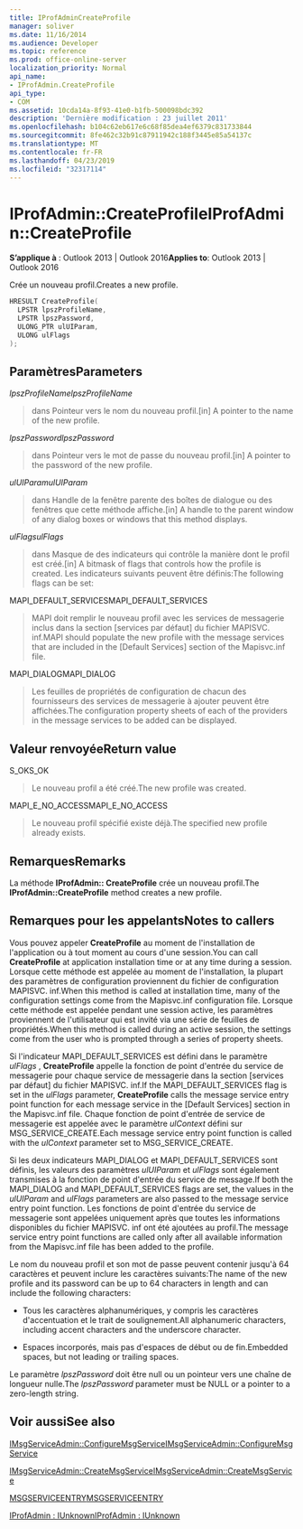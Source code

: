```yaml
---
title: IProfAdminCreateProfile
manager: soliver
ms.date: 11/16/2014
ms.audience: Developer
ms.topic: reference
ms.prod: office-online-server
localization_priority: Normal
api_name:
- IProfAdmin.CreateProfile
api_type:
- COM
ms.assetid: 10cda14a-8f93-41e0-b1fb-500098bdc392
description: 'Dernière modification : 23 juillet 2011'
ms.openlocfilehash: b104c62eb617e6c68f85dea4ef6379c831733844
ms.sourcegitcommit: 8fe462c32b91c87911942c188f3445e85a54137c
ms.translationtype: MT
ms.contentlocale: fr-FR
ms.lasthandoff: 04/23/2019
ms.locfileid: "32317114"
---
```

# <a name="iprofadmincreateprofile"></a><span data-ttu-id="04938-103">IProfAdmin::CreateProfile</span><span class="sxs-lookup"><span data-stu-id="04938-103">IProfAdmin::CreateProfile</span></span>

  
  
<span data-ttu-id="04938-104">**S’applique à** : Outlook 2013 | Outlook 2016</span><span class="sxs-lookup"><span data-stu-id="04938-104">**Applies to**: Outlook 2013 | Outlook 2016</span></span> 
  
<span data-ttu-id="04938-105">Crée un nouveau profil.</span><span class="sxs-lookup"><span data-stu-id="04938-105">Creates a new profile.</span></span>
  
```cpp
HRESULT CreateProfile(
  LPSTR lpszProfileName,
  LPSTR lpszPassword,
  ULONG_PTR ulUIParam,
  ULONG ulFlags
);
```

## <a name="parameters"></a><span data-ttu-id="04938-106">Paramètres</span><span class="sxs-lookup"><span data-stu-id="04938-106">Parameters</span></span>

 <span data-ttu-id="04938-107">_lpszProfileName_</span><span class="sxs-lookup"><span data-stu-id="04938-107">_lpszProfileName_</span></span>
  
> <span data-ttu-id="04938-108">dans Pointeur vers le nom du nouveau profil.</span><span class="sxs-lookup"><span data-stu-id="04938-108">[in] A pointer to the name of the new profile.</span></span>
    
 <span data-ttu-id="04938-109">_lpszPassword_</span><span class="sxs-lookup"><span data-stu-id="04938-109">_lpszPassword_</span></span>
  
> <span data-ttu-id="04938-110">dans Pointeur vers le mot de passe du nouveau profil.</span><span class="sxs-lookup"><span data-stu-id="04938-110">[in] A pointer to the password of the new profile.</span></span> 
    
 <span data-ttu-id="04938-111">_ulUIParam_</span><span class="sxs-lookup"><span data-stu-id="04938-111">_ulUIParam_</span></span>
  
> <span data-ttu-id="04938-112">dans Handle de la fenêtre parente des boîtes de dialogue ou des fenêtres que cette méthode affiche.</span><span class="sxs-lookup"><span data-stu-id="04938-112">[in] A handle to the parent window of any dialog boxes or windows that this method displays.</span></span>
    
 <span data-ttu-id="04938-113">_ulFlags_</span><span class="sxs-lookup"><span data-stu-id="04938-113">_ulFlags_</span></span>
  
> <span data-ttu-id="04938-114">dans Masque de des indicateurs qui contrôle la manière dont le profil est créé.</span><span class="sxs-lookup"><span data-stu-id="04938-114">[in] A bitmask of flags that controls how the profile is created.</span></span> <span data-ttu-id="04938-115">Les indicateurs suivants peuvent être définis:</span><span class="sxs-lookup"><span data-stu-id="04938-115">The following flags can be set:</span></span>
    
<span data-ttu-id="04938-116">MAPI_DEFAULT_SERVICES</span><span class="sxs-lookup"><span data-stu-id="04938-116">MAPI_DEFAULT_SERVICES</span></span> 
  
> <span data-ttu-id="04938-117">MAPI doit remplir le nouveau profil avec les services de messagerie inclus dans la section [services par défaut] du fichier MAPISVC. inf.</span><span class="sxs-lookup"><span data-stu-id="04938-117">MAPI should populate the new profile with the message services that are included in the [Default Services] section of the Mapisvc.inf file.</span></span>
    
<span data-ttu-id="04938-118">MAPI_DIALOG</span><span class="sxs-lookup"><span data-stu-id="04938-118">MAPI_DIALOG</span></span> 
  
> <span data-ttu-id="04938-119">Les feuilles de propriétés de configuration de chacun des fournisseurs des services de messagerie à ajouter peuvent être affichées.</span><span class="sxs-lookup"><span data-stu-id="04938-119">The configuration property sheets of each of the providers in the message services to be added can be displayed.</span></span> 
    
## <a name="return-value"></a><span data-ttu-id="04938-120">Valeur renvoyée</span><span class="sxs-lookup"><span data-stu-id="04938-120">Return value</span></span>

<span data-ttu-id="04938-121">S_OK</span><span class="sxs-lookup"><span data-stu-id="04938-121">S_OK</span></span> 
  
> <span data-ttu-id="04938-122">Le nouveau profil a été créé.</span><span class="sxs-lookup"><span data-stu-id="04938-122">The new profile was created.</span></span>
    
<span data-ttu-id="04938-123">MAPI_E_NO_ACCESS</span><span class="sxs-lookup"><span data-stu-id="04938-123">MAPI_E_NO_ACCESS</span></span> 
  
> <span data-ttu-id="04938-124">Le nouveau profil spécifié existe déjà.</span><span class="sxs-lookup"><span data-stu-id="04938-124">The specified new profile already exists.</span></span>
    
## <a name="remarks"></a><span data-ttu-id="04938-125">Remarques</span><span class="sxs-lookup"><span data-stu-id="04938-125">Remarks</span></span>

<span data-ttu-id="04938-126">La méthode **IProfAdmin:: CreateProfile** crée un nouveau profil.</span><span class="sxs-lookup"><span data-stu-id="04938-126">The **IProfAdmin::CreateProfile** method creates a new profile.</span></span> 
  
## <a name="notes-to-callers"></a><span data-ttu-id="04938-127">Remarques pour les appelants</span><span class="sxs-lookup"><span data-stu-id="04938-127">Notes to callers</span></span>

<span data-ttu-id="04938-128">Vous pouvez appeler **CreateProfile** au moment de l'installation de l'application ou à tout moment au cours d'une session.</span><span class="sxs-lookup"><span data-stu-id="04938-128">You can call **CreateProfile** at application installation time or at any time during a session.</span></span> <span data-ttu-id="04938-129">Lorsque cette méthode est appelée au moment de l'installation, la plupart des paramètres de configuration proviennent du fichier de configuration MAPISVC. inf.</span><span class="sxs-lookup"><span data-stu-id="04938-129">When this method is called at installation time, many of the configuration settings come from the Mapisvc.inf configuration file.</span></span> <span data-ttu-id="04938-130">Lorsque cette méthode est appelée pendant une session active, les paramètres proviennent de l'utilisateur qui est invité via une série de feuilles de propriétés.</span><span class="sxs-lookup"><span data-stu-id="04938-130">When this method is called during an active session, the settings come from the user who is prompted through a series of property sheets.</span></span> 
  
<span data-ttu-id="04938-131">Si l'indicateur MAPI_DEFAULT_SERVICES est défini dans le paramètre _ulFlags_ , **CreateProfile** appelle la fonction de point d'entrée du service de messagerie pour chaque service de messagerie dans la section [services par défaut] du fichier MAPISVC. inf.</span><span class="sxs-lookup"><span data-stu-id="04938-131">If the MAPI_DEFAULT_SERVICES flag is set in the  _ulFlags_ parameter, **CreateProfile** calls the message service entry point function for each message service in the [Default Services] section in the Mapisvc.inf file.</span></span> <span data-ttu-id="04938-132">Chaque fonction de point d'entrée de service de messagerie est appelée avec le paramètre _ulContext_ défini sur MSG_SERVICE_CREATE.</span><span class="sxs-lookup"><span data-stu-id="04938-132">Each message service entry point function is called with the  _ulContext_ parameter set to MSG_SERVICE_CREATE.</span></span> 
  
<span data-ttu-id="04938-133">Si les deux indicateurs MAPI_DIALOG et MAPI_DEFAULT_SERVICES sont définis, les valeurs des paramètres _ulUIParam_ et _ulFlags_ sont également transmises à la fonction de point d'entrée du service de message.</span><span class="sxs-lookup"><span data-stu-id="04938-133">If both the MAPI_DIALOG and MAPI_DEFAULT_SERVICES flags are set, the values in the  _ulUIParam_ and  _ulFlags_ parameters are also passed to the message service entry point function.</span></span> <span data-ttu-id="04938-134">Les fonctions de point d'entrée du service de messagerie sont appelées uniquement après que toutes les informations disponibles du fichier MAPISVC. inf ont été ajoutées au profil.</span><span class="sxs-lookup"><span data-stu-id="04938-134">The message service entry point functions are called only after all available information from the Mapisvc.inf file has been added to the profile.</span></span> 
  
<span data-ttu-id="04938-135">Le nom du nouveau profil et son mot de passe peuvent contenir jusqu'à 64 caractères et peuvent inclure les caractères suivants:</span><span class="sxs-lookup"><span data-stu-id="04938-135">The name of the new profile and its password can be up to 64 characters in length and can include the following characters:</span></span>
  
- <span data-ttu-id="04938-136">Tous les caractères alphanumériques, y compris les caractères d'accentuation et le trait de soulignement.</span><span class="sxs-lookup"><span data-stu-id="04938-136">All alphanumeric characters, including accent characters and the underscore character.</span></span>
    
- <span data-ttu-id="04938-137">Espaces incorporés, mais pas d'espaces de début ou de fin.</span><span class="sxs-lookup"><span data-stu-id="04938-137">Embedded spaces, but not leading or trailing spaces.</span></span>
    
<span data-ttu-id="04938-138">Le paramètre _lpszPassword_ doit être null ou un pointeur vers une chaîne de longueur nulle.</span><span class="sxs-lookup"><span data-stu-id="04938-138">The  _lpszPassword_ parameter must be NULL or a pointer to a zero-length string.</span></span> 
  
## <a name="see-also"></a><span data-ttu-id="04938-139">Voir aussi</span><span class="sxs-lookup"><span data-stu-id="04938-139">See also</span></span>



[<span data-ttu-id="04938-140">IMsgServiceAdmin::ConfigureMsgService</span><span class="sxs-lookup"><span data-stu-id="04938-140">IMsgServiceAdmin::ConfigureMsgService</span></span>](imsgserviceadmin-configuremsgservice.md)
  
[<span data-ttu-id="04938-141">IMsgServiceAdmin::CreateMsgService</span><span class="sxs-lookup"><span data-stu-id="04938-141">IMsgServiceAdmin::CreateMsgService</span></span>](imsgserviceadmin-createmsgservice.md)
  
[<span data-ttu-id="04938-142">MSGSERVICEENTRY</span><span class="sxs-lookup"><span data-stu-id="04938-142">MSGSERVICEENTRY</span></span>](msgserviceentry.md)
  
[<span data-ttu-id="04938-143">IProfAdmin : IUnknown</span><span class="sxs-lookup"><span data-stu-id="04938-143">IProfAdmin : IUnknown</span></span>](iprofadminiunknown.md)

